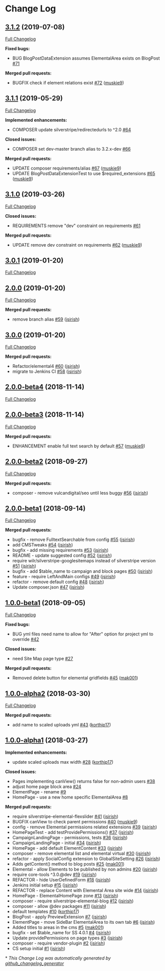 # Change Log

## [3.1.2](https://github.com/dynamic/silverstripe-base-site/tree/3.1.2) (2019-07-08)
[Full Changelog](https://github.com/dynamic/silverstripe-base-site/compare/3.1.1...3.1.2)

**Fixed bugs:**

- BUG BlogPostDataExtension assumes ElementalArea exists on BlogPost [\#71](https://github.com/dynamic/silverstripe-base-site/issues/71)

**Merged pull requests:**

- BUGFIX check if element relations exist [\#72](https://github.com/dynamic/silverstripe-base-site/pull/72) ([muskie9](https://github.com/muskie9))

## [3.1.1](https://github.com/dynamic/silverstripe-base-site/tree/3.1.1) (2019-05-29)
[Full Changelog](https://github.com/dynamic/silverstripe-base-site/compare/3.1.0...3.1.1)

**Implemented enhancements:**

- COMPOSER update silverstripe/redirectedurls to ^2.0 [\#64](https://github.com/dynamic/silverstripe-base-site/issues/64)

**Closed issues:**

- COMPOSER set dev-master branch alias to 3.2.x-dev [\#66](https://github.com/dynamic/silverstripe-base-site/issues/66)

**Merged pull requests:**

- UPDATE composer requirements/alias [\#67](https://github.com/dynamic/silverstripe-base-site/pull/67) ([muskie9](https://github.com/muskie9))
- UPDATE BlogPostDataExtensionTest to use $required\_extensions [\#65](https://github.com/dynamic/silverstripe-base-site/pull/65) ([muskie9](https://github.com/muskie9))

## [3.1.0](https://github.com/dynamic/silverstripe-base-site/tree/3.1.0) (2019-03-26)
[Full Changelog](https://github.com/dynamic/silverstripe-base-site/compare/3.0.1...3.1.0)

**Closed issues:**

- REQUIREMENTS remove "dev" constraint on requirements [\#61](https://github.com/dynamic/silverstripe-base-site/issues/61)

**Merged pull requests:**

- UPDATE remove dev constraint on requirements [\#62](https://github.com/dynamic/silverstripe-base-site/pull/62) ([muskie9](https://github.com/muskie9))

## [3.0.1](https://github.com/dynamic/silverstripe-base-site/tree/3.0.1) (2019-01-20)
[Full Changelog](https://github.com/dynamic/silverstripe-base-site/compare/2.0.0...3.0.1)

## [2.0.0](https://github.com/dynamic/silverstripe-base-site/tree/2.0.0) (2019-01-20)
[Full Changelog](https://github.com/dynamic/silverstripe-base-site/compare/3.0.0...2.0.0)

**Merged pull requests:**

- remove branch alias [\#59](https://github.com/dynamic/silverstripe-base-site/pull/59) ([jsirish](https://github.com/jsirish))

## [3.0.0](https://github.com/dynamic/silverstripe-base-site/tree/3.0.0) (2019-01-20)
[Full Changelog](https://github.com/dynamic/silverstripe-base-site/compare/2.0.0-beta4...3.0.0)

**Merged pull requests:**

- Refactor/elemental4 [\#60](https://github.com/dynamic/silverstripe-base-site/pull/60) ([jsirish](https://github.com/jsirish))
- migrate to Jenkins CI [\#58](https://github.com/dynamic/silverstripe-base-site/pull/58) ([jsirish](https://github.com/jsirish))

## [2.0.0-beta4](https://github.com/dynamic/silverstripe-base-site/tree/2.0.0-beta4) (2018-11-14)
[Full Changelog](https://github.com/dynamic/silverstripe-base-site/compare/2.0.0-beta3...2.0.0-beta4)

## [2.0.0-beta3](https://github.com/dynamic/silverstripe-base-site/tree/2.0.0-beta3) (2018-11-14)
[Full Changelog](https://github.com/dynamic/silverstripe-base-site/compare/2.0.0-beta2...2.0.0-beta3)

**Merged pull requests:**

- ENHANCEMENT enable full text search by default [\#57](https://github.com/dynamic/silverstripe-base-site/pull/57) ([muskie9](https://github.com/muskie9))

## [2.0.0-beta2](https://github.com/dynamic/silverstripe-base-site/tree/2.0.0-beta2) (2018-09-27)
[Full Changelog](https://github.com/dynamic/silverstripe-base-site/compare/2.0.0-beta1...2.0.0-beta2)

**Merged pull requests:**

- composer - remove vulcandigital/seo until less buggy [\#56](https://github.com/dynamic/silverstripe-base-site/pull/56) ([jsirish](https://github.com/jsirish))

## [2.0.0-beta1](https://github.com/dynamic/silverstripe-base-site/tree/2.0.0-beta1) (2018-09-14)
[Full Changelog](https://github.com/dynamic/silverstripe-base-site/compare/1.0.0-beta1...2.0.0-beta1)

**Merged pull requests:**

- bugfix - remove FulltextSearchable from config [\#55](https://github.com/dynamic/silverstripe-base-site/pull/55) ([jsirish](https://github.com/jsirish))
- add CMSTweaks [\#54](https://github.com/dynamic/silverstripe-base-site/pull/54) ([jsirish](https://github.com/jsirish))
- bugfix - add missing requirements [\#53](https://github.com/dynamic/silverstripe-base-site/pull/53) ([jsirish](https://github.com/jsirish))
- README - update suggested config [\#52](https://github.com/dynamic/silverstripe-base-site/pull/52) ([jsirish](https://github.com/jsirish))
- require wilr/silverstripe-googlesitemaps instead of silverstripe version [\#51](https://github.com/dynamic/silverstripe-base-site/pull/51) ([jsirish](https://github.com/jsirish))
- bugfix - add $table\_name to campaign and block pages [\#50](https://github.com/dynamic/silverstripe-base-site/pull/50) ([jsirish](https://github.com/jsirish))
- feature - require LeftAndMain configs [\#49](https://github.com/dynamic/silverstripe-base-site/pull/49) ([jsirish](https://github.com/jsirish))
- refactor - remove default config [\#48](https://github.com/dynamic/silverstripe-base-site/pull/48) ([jsirish](https://github.com/jsirish))
- Update composer.json [\#47](https://github.com/dynamic/silverstripe-base-site/pull/47) ([jsirish](https://github.com/jsirish))

## [1.0.0-beta1](https://github.com/dynamic/silverstripe-base-site/tree/1.0.0-beta1) (2018-09-05)
[Full Changelog](https://github.com/dynamic/silverstripe-base-site/compare/1.0.0-alpha2...1.0.0-beta1)

**Fixed bugs:**

- BUG yml files need name to allow for "After" option for project yml to override [\#42](https://github.com/dynamic/silverstripe-base-site/issues/42)

**Closed issues:**

- need Site Map page type [\#27](https://github.com/dynamic/silverstripe-base-site/issues/27)

**Merged pull requests:**

- Removed delete button for elemental gridfields [\#45](https://github.com/dynamic/silverstripe-base-site/pull/45) ([mak001](https://github.com/mak001))

## [1.0.0-alpha2](https://github.com/dynamic/silverstripe-base-site/tree/1.0.0-alpha2) (2018-03-30)
[Full Changelog](https://github.com/dynamic/silverstripe-base-site/compare/1.0.0-alpha1...1.0.0-alpha2)

**Merged pull requests:**

- add name to scaled uploads yml [\#43](https://github.com/dynamic/silverstripe-base-site/pull/43) ([korthjp17](https://github.com/korthjp17))

## [1.0.0-alpha1](https://github.com/dynamic/silverstripe-base-site/tree/1.0.0-alpha1) (2018-03-27)
**Implemented enhancements:**

- update scaled uploads max width [\#28](https://github.com/dynamic/silverstripe-base-site/pull/28) ([korthjp17](https://github.com/korthjp17))

**Closed issues:**

- Pages implementing canView\(\) returns false for non-admin users [\#38](https://github.com/dynamic/silverstripe-base-site/issues/38)
- adjust home page block area [\#24](https://github.com/dynamic/silverstripe-base-site/issues/24)
- ElementPage - rename [\#9](https://github.com/dynamic/silverstripe-base-site/issues/9)
- HomePage - use a new home specific ElementalArea [\#8](https://github.com/dynamic/silverstripe-base-site/issues/8)

**Merged pull requests:**

- require silverstripe-elemental-flexslider [\#41](https://github.com/dynamic/silverstripe-base-site/pull/41) ([jsirish](https://github.com/jsirish))
- BUGFIX canView to check parent permissions [\#40](https://github.com/dynamic/silverstripe-base-site/pull/40) ([muskie9](https://github.com/muskie9))
- config - remove Elemental permissions related extensions [\#39](https://github.com/dynamic/silverstripe-base-site/pull/39) ([jsirish](https://github.com/jsirish))
- HomePageTest - add testProvidePermissions\(\) [\#37](https://github.com/dynamic/silverstripe-base-site/pull/37) ([jsirish](https://github.com/jsirish))
- CampaignLandingPage - permissions, tests [\#36](https://github.com/dynamic/silverstripe-base-site/pull/36) ([jsirish](https://github.com/jsirish))
- CampaignLandingPage - initial [\#34](https://github.com/dynamic/silverstripe-base-site/pull/34) ([jsirish](https://github.com/jsirish))
- HomePage - add default ElementContent [\#33](https://github.com/dynamic/silverstripe-base-site/pull/33) ([jsirish](https://github.com/jsirish))
- composer - remove elemental list and elemental virtual [\#30](https://github.com/dynamic/silverstripe-base-site/pull/30) ([jsirish](https://github.com/jsirish))
- refactor - apply SocialConfig extension to GlobalSiteSetting [\#26](https://github.com/dynamic/silverstripe-base-site/pull/26) ([jsirish](https://github.com/jsirish))
- Adds getContent\(\) method to blog posts [\#25](https://github.com/dynamic/silverstripe-base-site/pull/25) ([mak001](https://github.com/mak001))
- Elemental - allow Elements to be published by non admins [\#20](https://github.com/dynamic/silverstripe-base-site/pull/20) ([jsirish](https://github.com/jsirish))
- require core-tools ^3.0.@dev [\#19](https://github.com/dynamic/silverstripe-base-site/pull/19) ([jsirish](https://github.com/jsirish))
- REFACTOR - hide UserDefinedForm [\#18](https://github.com/dynamic/silverstripe-base-site/pull/18) ([jsirish](https://github.com/jsirish))
- Jenkins initial setup [\#15](https://github.com/dynamic/silverstripe-base-site/pull/15) ([jsirish](https://github.com/jsirish))
- REFACTOR - replace Content with Elemental Area site wide [\#14](https://github.com/dynamic/silverstripe-base-site/pull/14) ([jsirish](https://github.com/jsirish))
- HomePage - ElementalHomePage zone [\#13](https://github.com/dynamic/silverstripe-base-site/pull/13) ([jsirish](https://github.com/jsirish))
- composer - require silverstripe-elemental-blog [\#12](https://github.com/dynamic/silverstripe-base-site/pull/12) ([jsirish](https://github.com/jsirish))
- composer - allow @dev packages [\#11](https://github.com/dynamic/silverstripe-base-site/pull/11) ([jsirish](https://github.com/jsirish))
- default templates [\#10](https://github.com/dynamic/silverstripe-base-site/pull/10) ([korthjp17](https://github.com/korthjp17))
- BlogPost - apply PreviewExtension [\#7](https://github.com/dynamic/silverstripe-base-site/pull/7) ([jsirish](https://github.com/jsirish))
- ElementPage - move SideBar ElementalArea to its own tab [\#6](https://github.com/dynamic/silverstripe-base-site/pull/6) ([jsirish](https://github.com/jsirish))
- Added titles to areas in the cms [\#5](https://github.com/dynamic/silverstripe-base-site/pull/5) ([mak001](https://github.com/mak001))
- bugfix - set $table\_name for SS 4.0.1 [\#4](https://github.com/dynamic/silverstripe-base-site/pull/4) ([jsirish](https://github.com/jsirish))
- Update providePermissions on page types [\#3](https://github.com/dynamic/silverstripe-base-site/pull/3) ([jsirish](https://github.com/jsirish))
- composer - require vendor-plugin [\#2](https://github.com/dynamic/silverstripe-base-site/pull/2) ([jsirish](https://github.com/jsirish))
- CS setup initial [\#1](https://github.com/dynamic/silverstripe-base-site/pull/1) ([jsirish](https://github.com/jsirish))



\* *This Change Log was automatically generated by [github_changelog_generator](https://github.com/skywinder/Github-Changelog-Generator)*